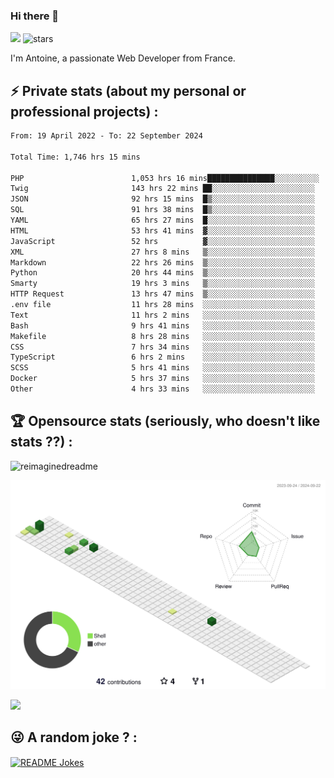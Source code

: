 ### Hi there 👋

![](https://komarev.com/ghpvc/?username=niotna)
<img src="https://img.shields.io/github/stars/niotna?label=Stars" alt="stars">

I'm Antoine, a passionate Web Developer from France.

## :zap: Private stats (about my personal or professional projects) : 

<!--START_SECTION:waka-->

```txt
From: 19 April 2022 - To: 22 September 2024

Total Time: 1,746 hrs 15 mins

PHP                        1,053 hrs 16 mins███████████████░░░░░░░░░░   60.32 %
Twig                       143 hrs 22 mins ██░░░░░░░░░░░░░░░░░░░░░░░   08.21 %
JSON                       92 hrs 15 mins  █▒░░░░░░░░░░░░░░░░░░░░░░░   05.28 %
SQL                        91 hrs 38 mins  █▒░░░░░░░░░░░░░░░░░░░░░░░   05.25 %
YAML                       65 hrs 27 mins  █░░░░░░░░░░░░░░░░░░░░░░░░   03.75 %
HTML                       53 hrs 41 mins  ▓░░░░░░░░░░░░░░░░░░░░░░░░   03.07 %
JavaScript                 52 hrs          ▓░░░░░░░░░░░░░░░░░░░░░░░░   02.98 %
XML                        27 hrs 8 mins   ▒░░░░░░░░░░░░░░░░░░░░░░░░   01.55 %
Markdown                   22 hrs 26 mins  ▒░░░░░░░░░░░░░░░░░░░░░░░░   01.28 %
Python                     20 hrs 44 mins  ▒░░░░░░░░░░░░░░░░░░░░░░░░   01.19 %
Smarty                     19 hrs 3 mins   ▒░░░░░░░░░░░░░░░░░░░░░░░░   01.09 %
HTTP Request               13 hrs 47 mins  ▒░░░░░░░░░░░░░░░░░░░░░░░░   00.79 %
.env file                  11 hrs 28 mins  ░░░░░░░░░░░░░░░░░░░░░░░░░   00.66 %
Text                       11 hrs 2 mins   ░░░░░░░░░░░░░░░░░░░░░░░░░   00.63 %
Bash                       9 hrs 41 mins   ░░░░░░░░░░░░░░░░░░░░░░░░░   00.56 %
Makefile                   8 hrs 28 mins   ░░░░░░░░░░░░░░░░░░░░░░░░░   00.49 %
CSS                        7 hrs 34 mins   ░░░░░░░░░░░░░░░░░░░░░░░░░   00.43 %
TypeScript                 6 hrs 2 mins    ░░░░░░░░░░░░░░░░░░░░░░░░░   00.35 %
SCSS                       5 hrs 41 mins   ░░░░░░░░░░░░░░░░░░░░░░░░░   00.33 %
Docker                     5 hrs 37 mins   ░░░░░░░░░░░░░░░░░░░░░░░░░   00.32 %
Other                      4 hrs 33 mins   ░░░░░░░░░░░░░░░░░░░░░░░░░   00.26 %
```

<!--END_SECTION:waka-->

## :trophy: Opensource stats (seriously, who doesn't like stats ??) : 

<!---
[![Top Langs](https://github-readme-stats.vercel.app/api/top-langs/?username=niotna)](https://github.com/anuraghazra/github-readme-stats) 
-->
<img src="https://myreadme.vercel.app/api/embed/niotna?panels=userstatistics,toprepositories,toplanguages,commitgraph" alt="reimaginedreadme" />

![](./profile-3d-contrib/profile-green-animate.svg)

<img src="https://github-profile-trophy.vercel.app/?username=niotna&theme=juicyfresh&no-bg=true" />

## :stuck_out_tongue_winking_eye: A random joke ? : 

<a href="https://readme-jokes.vercel.app"><img align="center" src="https://readme-jokes.vercel.app/api" alt="README Jokes"></a>
